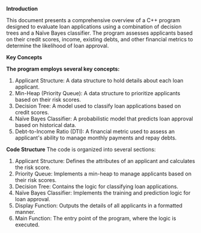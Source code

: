 **Introduction**

This document presents a comprehensive overview of a C++ program designed to evaluate loan applications using a combination of decision trees and a Naïve Bayes classifier. The program assesses applicants based on their credit scores, income, existing debts, and other financial metrics to determine the likelihood of loan approval.

**Key Concepts**

**The program employs several key concepts:**

1. Applicant Structure: A data structure to hold details about each loan applicant.
2. Min-Heap (Priority Queue): A data structure to prioritize applicants based on their risk scores.
3. Decision Tree: A model used to classify loan applications based on credit scores.
4. Naïve Bayes Classifier: A probabilistic model that predicts loan approval based on historical data.
5. Debt-to-Income Ratio (DTI): A financial metric used to assess an applicant's ability to manage monthly payments and repay debts.

**Code Structure**
The code is organized into several sections:

1. Applicant Structure: Defines the attributes of an applicant and calculates the risk score.
2. Priority Queue: Implements a min-heap to manage applicants based on their risk scores.
3. Decision Tree: Contains the logic for classifying loan applications.
4. Naïve Bayes Classifier: Implements the training and prediction logic for loan approval.
5. Display Function: Outputs the details of all applicants in a formatted manner.
6. Main Function: The entry point of the program, where the logic is executed.
